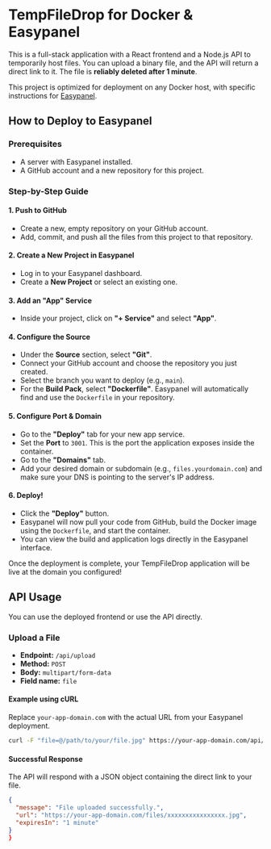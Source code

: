 # TempFileDrop for Docker & Easypanel

This is a full-stack application with a React frontend and a Node.js API to temporarily host files. You can upload a binary file, and the API will return a direct link to it. The file is **reliably deleted after 1 minute**.

This project is optimized for deployment on any Docker host, with specific instructions for [Easypanel](https://easypanel.io/).

## How to Deploy to Easypanel

### Prerequisites
- A server with Easypanel installed.
- A GitHub account and a new repository for this project.

### Step-by-Step Guide

#### 1. Push to GitHub
- Create a new, empty repository on your GitHub account.
- Add, commit, and push all the files from this project to that repository.

#### 2. Create a New Project in Easypanel
- Log in to your Easypanel dashboard.
- Create a **New Project** or select an existing one.

#### 3. Add an "App" Service
- Inside your project, click on **"+ Service"** and select **"App"**.

#### 4. Configure the Source
- Under the **Source** section, select **"Git"**.
- Connect your GitHub account and choose the repository you just created.
- Select the branch you want to deploy (e.g., `main`).
- For the **Build Pack**, select **"Dockerfile"**. Easypanel will automatically find and use the `Dockerfile` in your repository.

#### 5. Configure Port & Domain
- Go to the **"Deploy"** tab for your new app service.
- Set the **Port** to `3001`. This is the port the application exposes inside the container.
- Go to the **"Domains"** tab.
- Add your desired domain or subdomain (e.g., `files.yourdomain.com`) and make sure your DNS is pointing to the server's IP address.

#### 6. Deploy!
- Click the **"Deploy"** button.
- Easypanel will now pull your code from GitHub, build the Docker image using the `Dockerfile`, and start the container.
- You can view the build and application logs directly in the Easypanel interface.

Once the deployment is complete, your TempFileDrop application will be live at the domain you configured!

## API Usage

You can use the deployed frontend or use the API directly.

### Upload a File

-   **Endpoint:** `/api/upload`
-   **Method:** `POST`
-   **Body:** `multipart/form-data`
-   **Field name:** `file`

#### Example using cURL

Replace `your-app-domain.com` with the actual URL from your Easypanel deployment.

```sh
curl -F "file=@/path/to/your/file.jpg" https://your-app-domain.com/api/upload
```

#### Successful Response

The API will respond with a JSON object containing the direct link to your file.

```json
{
  "message": "File uploaded successfully.",
  "url": "https://your-app-domain.com/files/xxxxxxxxxxxxxxxx.jpg",
  "expiresIn": "1 minute"
}
}
```